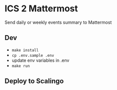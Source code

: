 # ICS 2 Mattermost

Send daily or weekly events summary to Mattermost

## Dev

- `make install`
- `cp .env.sample .env`
- update env variables in .env
- `make run`

## Deploy to Scalingo
